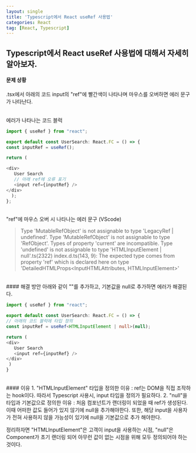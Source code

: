 ```yaml
---
layout: single
title: 'Typescript에서 React useRef 사용법'
categories: React
tag: [React, Typescript]
---
```


## Typescript에서 React useRef 사용법에 대해서 자세히 알아보자.

#### 문제 상황

.tsx에서 아래의 코드 input의 "ref"에 빨간색이 나타나며 마우스를 오버하면 에러 문구가 나타난다.

<br>
에러가 나타나는 코드 블럭

```typescript
import { useRef } from "react";

export default const UserSearch: React.FC = () => {
const inputRef = useRef();

return (

<div>
   User Search
   // 아래 ref에 오류 표기
   <input ref={inputRef} />
</div>
  );
};
```

<br>
"ref"에 마우스 오버 시 나타나는 에러 문구 (VScode)

> Type 'MutableRefObject<undefined>' is not assignable to type 'LegacyRef<HTMLInputElement> | undefined'.
> Type 'MutableRefObject<undefined>' is not assignable to type 'RefObject<HTMLInputElement>'.
> Types of property 'current' are incompatible.
> Type 'undefined' is not assignable to type 'HTMLInputElement | null'.ts(2322)
> index.d.ts(143, 9): The expected type comes from property 'ref' which is declared here on type 'DetailedHTMLProps<InputHTMLAttributes<HTMLInputElement>, HTMLInputElement>'

<br>
#### 해결 방안
아래와 같이 "<HTMLInputElement | null>"를 추가하고, 기본값을 null로 추가하면 에러가 해결된다.

```typescript
import { useRef } from "react";

export default const UserSearch: React.FC = () => {
// 아래의 코드 블럭에 타입 정의
const inputRef = useRef<HTMLInputElement | null>(null);

return (
<div>
   User Search
   <input ref={inputRef} />
</div>
 )
}
```

<br>
#### 이유
1. "HTMLInputElement" 타입을 정의한 이유 : ref는 DOM을 직접 조작하는 hook이다. 따라서 Typescript 사용시, input 타입을 정의가 필요하다.
2. "null"을 타입과 기본값으로 정의한 이유 : 처음 컴포넌트가 랜더링이 되었을 때 ref가 생성된다. 이때 어떠한 값도 들어가 있지 않기에 null을 추가해야한다. 또한, 해당 input을 사용자가 전혀 사용하지 않을 가능성이 있기에 null을 기본값으로 추가 해야한다.

정리하자면 "HTMLInputElement"은 고객이 input을 사용하는 시점, "null"은 Component가 초기 랜더링 되어 아무런 값이 없는 시점을 위해 모두 정의되어야 하는 것이다.
